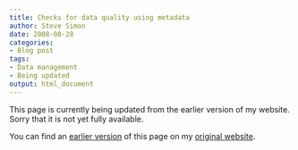 ```yaml
---
title: Checks for data quality using metadata
author: Steve Simon
date: 2008-08-28
categories:
- Blog post
tags:
- Data management
- Being updated
output: html_document
---
```


This page is currently being updated from the earlier version of my website. Sorry that it is not yet fully available.

<!---More--->


You can find an [earlier version][sim1] of this page on my [original website][sim2].

[sim1]: http://www.pmean.com/08/CheckMetadata.html
[sim2]: http://www.pmean.com/original_site.html
